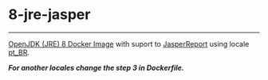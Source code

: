 # 8-jre-jasper
-------------------------------------------------
[OpenJDK (JRE) 8 Docker Image](https://hub.docker.com/_/openjdk/) with suport to [JasperReport](http://community.jaspersoft.com/) using locale [pt_BR](http://lh.2xlibre.net/locale/pt_BR/).

***For another locales change the step 3 in Dockerfile.***
